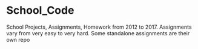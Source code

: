 # School_Code
School Projects, Assignments, Homework
from 2012 to 2017. 
Assignments vary from very easy to very hard.
Some standalone assignments are their own repo
